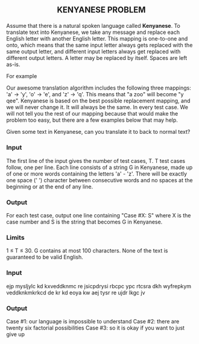 ## <p align="center">KENYANESE PROBLEM<p>

Assume that there is a natural spoken language called **Kenyanese**. To translate text into Kenyanese, we take any message and replace each English letter with another English letter. This mapping is one-to-one and onto, which means that the same input letter always gets replaced with the same output letter, and different input letters always get replaced with different output letters. A letter may be replaced by itself. Spaces are left as-is.

For example 

Our awesome translation algorithm includes the following three mappings: 'a' -> 'y', 'o' -> 'e', and 'z' -> 'q'. This means that "a zoo" will become "y qee". 
Kenyanese is based on the best possible replacement mapping, and we will never change it. It will always be the same. In every test case. We will not tell you the rest of our mapping because that would make the problem too easy, but there are a few examples below that may help.

Given some text in Kenyanese, can you translate it to back to normal text?

### Input

The first line of the input gives the number of test cases, T. T test cases follow, one per line. 
Each line consists of a string G in Kenyanese, made up of one or more words containing the letters 'a' - 'z'. There will be exactly one space (' ') character between consecutive words and no spaces at the beginning or at the end of any line. 

### Output

For each test case, output one line containing "Case #X: S" where X is the case number and S is the string that becomes G in Kenyanese. 

### Limits

1 ≤ T ≤ 30.
G contains at most 100 characters.
None of the text is guaranteed to be valid English.

### Input

ejp mysljylc kd kxveddknmc re jsicpdrysi
rbcpc ypc rtcsra dkh wyfrepkym veddknkmkrkcd
de kr kd eoya kw aej tysr re ujdr lkgc jv



### Output 

Case #1: our language is impossible to understand
Case #2: there are twenty six factorial possibilities
Case #3: so it is okay if you want to just give up
